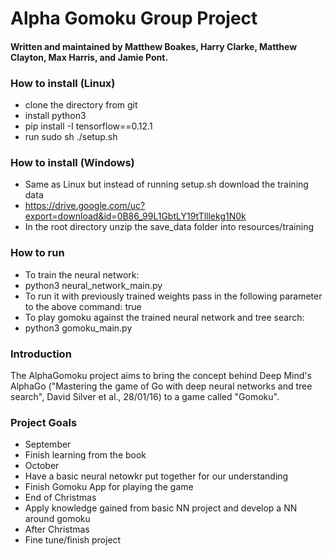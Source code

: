 # Alpha Gomoku Group Project
#### Written and maintained by Matthew Boakes, Harry Clarke, Matthew Clayton, Max Harris, and Jamie Pont.

### How to install (Linux)
* clone the directory from git
* install python3
* pip install -I tensorflow==0.12.1
* run sudo sh ./setup.sh

### How to install (Windows)
* Same as Linux but instead of running setup.sh download the training data
 * https://drive.google.com/uc?export=download&id=0B86_99L1GbtLY19tTlllekg1N0k
* In the root directory unzip the save_data folder into resources/training

### How to run
* To train the neural network:
 * python3 neural_network_main.py
  * To run it with previously trained weights pass in the following parameter to the above command: true
 * To play gomoku against the trained neural network and tree search:
  * python3 gomoku_main.py

### Introduction

The AlphaGomoku project aims to bring the concept behind Deep Mind's AlphaGo ("Mastering the game of Go with deep neural networks and tree search", David Silver et al., 28/01/16) to a game called "Gomoku".

### Project Goals
* September
 * Finish learning from the book
* October 
 * Have a basic neural netowkr put together for our understanding
 * Finish Gomoku App for playing the game
* End of Christmas 
 * Apply knowledge gained from basic NN project and develop a NN around gomoku
* After Christmas
 * Fine tune/finish project

